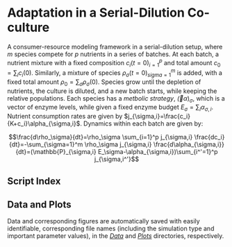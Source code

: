 # Adaptation in a Serial-Dilution Co-culture

A consumer-resource modeling framework in a serial-dilution setup, where $m$ species compete for $p$ nutrients in a series of batches. At each batch, a nutrient mixture with a fixed composition ${c_i(t=0)}_{i=1}^{p}$ and total amount $c_0=\sum_i c_i(0)$. Similarly, a mixture of species ${\rho_\sigma(t=0)}_{sigma=1}^m$ is added, with a fixed total amount $\rho_0=\sum_\sigma \rho_\sigma(0)$. Species grow until the depletion of nutrients, the culture is diluted, and a new batch starts, while keeping the relative populations.
Each species has a *metbolic strategy*, $\vec(\alpha)_\sigma$, which is a vector of enzyme levels, while given a fixed enzyme budget $E_\sigma=\sum_i \alpha_{\sigma,i}$. Nutrient consumption rates are given by $j_{\sigma,i}=\frac{c_i}{K+c_i}\alpha_{\sigma,i}$.
Dynamics within each batch are given by:
```math
\frac{d\rho_\sigma}{dt}=\rho_\sigma \sum_{i=1}^p j_{\sigma,i}
\frac{dc_i}{dt}=-\sum_{\sigma=1}^m \rho_\sigma j_{\sigma,i}
\frac{d\alpha_{\sigma,i}}{dt}=(\mathbb{P}_{\sigma,i} E_\sigma-\alpha_{\sigma,i})\sum_{i^'=1}^p j_{\sigma,i^'}
```

## Script Index



## Data and Plots

Data and corresponding figures are automatically saved with easily identifiable, corresponding file names (including the simulation type and important parameter values), in the [*Data*](Data/) and [*Plots*](Plots/) directories, respectively.
